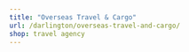 ```yaml
---
title: "Overseas Travel & Cargo"
url: /darlington/overseas-travel-and-cargo/
shop: travel agency
---
```

